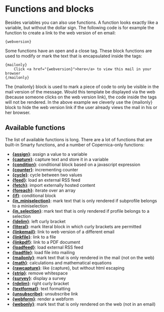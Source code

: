 # Functions and blocks

Besides variables you can also use functions. A function looks exactly like
a variable, but without the dollar sign. The following code is for example
the function to create a link to the web version of en email:

    {webversion}

Some functions have an open and a close tag. These block functions are used
to modify or mark the text that is encapsulated inside the tags:

    {mailonly}
        Click <a href="{webversion}">here</a> to view this mail in your browser
    {/mailonly}

The {mailonly} block is used to mark a piece of code to only be visible in 
the mail version of the message. Would this template be displayed via the
web (because someone clicks on the web version link), the code inside the 
tags will not be rendered. In the above example we cleverly use the {mailonly}
block to hide the web version link if the user already views the mail in his
or her browser.
    

## Available functions

The list of available functions is long. There are a lot of functions that 
are built-in Smarty functions, and a number of Copernica-only functions:

* **[{assign}](./personalization-function-assign)**: assign a value to a variable
* **[{capture}](./personalization-function-capture)**: capture text and store it in a variable
* **[{condition}](./personalization-function-condition)**: conditional block based on a javascript expression
* **[{counter}](./personalization-function-counter)**: incrementing counter
* **[{cycle}](./personalization-function-cycle)**: cycle between two values
* **[{feed}](./personalization-function-feed)**: load an external RSS feed
* **[{fetch}](./personalization-function-fetch)**: import externally hosted content
* **[{foreach}](./personalization-function-foreach)**: iterate over an array
* **[{if}](./personalization-function-if)**: conditional block
* **[{in_miniselection}](./personalization-function-in_miniselection)**: mark text that is only rendered if subprofile belongs to a miniselection
* **[{in_selection}](./personalization-function-in_selection)**: mark text that is only rendered if profile belongs to a selection
* **[{ldelim}](./personalization-function-ldelim)**: left curly bracket
* **[{literal}](./personalization-function-literal)**: mark literal block in which curly brackets are permitted
* **[{linkemail}](./personalization-function-linkemail)**: link to web version of a different email
* **[{linkfile}](./personalization-function-linkfile)**: link to a file
* **[{linkpdf}](./personalization-function-linkpdf)**: link to a PDF document
* **[{loadfeed}](./personalization-function-loadfeed)**: load external RSS feed
* **[{loadfile}](./personalization-function-loadfile)**: load file into mailing
* **[{mailonly}](./personalization-function-mailonly)**: mark text that is only rendered in the mail (not on the web)
* **[{math}](./personalization-function-math)**: calculations and mathematical equations
* **[{rawcapture}](./personalization-function-rawcapture)**: like {capture}, but without html escaping
* **[{strip}](./personalization-function-strip)**: remove whitespace
* **[{survey}](./personalization-function-survey)**: display a survey
* **[{rdelim}](./personalization-function-rdelim)**: right curly bracket
* **[{textformat}](./personalization-function-textform)**: text formatting
* **[{unsubscribe}](./personalization-function-unsubscribe)**: unsubscribe link
* **[{webform}](./personalization-function-webform)**: render a webform
* **[{webonly}](./personalization-function-webonly)**: mark text that is only rendered on the web (not in an email)


